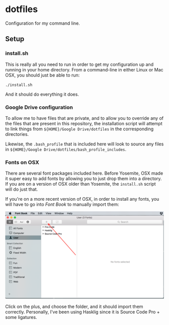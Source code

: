 dotfiles
========

Configuration for my command line.

## Setup

### install.sh

This is really all you need to run in order to get my configuration up
and running in your home directory. From a command-line in either Linux
or Mac OSX, you should just be able to run:

```
./install.sh
```

And it should do everything it does.

### Google Drive configuration

To allow me to have files that are private, and to allow you to override
any of the files that are present in this repository, the installation
script will attempt to link things from `${HOME}/Google Drive/dotfiles`
in the corresponding directories.

Likewise, the `.bash_profile` that is included here will look to source
any files in `${HOME}/Google Drive/dotfiles/bash_profile_includes`.

### Fonts on OSX

There are several font packages included here. Before Yosemite, OSX made
it super easy to add fonts by allowing you to just drop them into a
directory. If you are on a version of OSX older than Yosemite, the
`install.sh` script will do just that.

If you're on a more recent version of OSX, in order to install any
fonts, you will have to go into *Font Book* to manually import them:

![Font Book](font_book.png)

Click on the plus, and choose the folder, and it should import them
correctly. Personally, I've been using Hasklig since it is Source Code
Pro + some ligatures.
